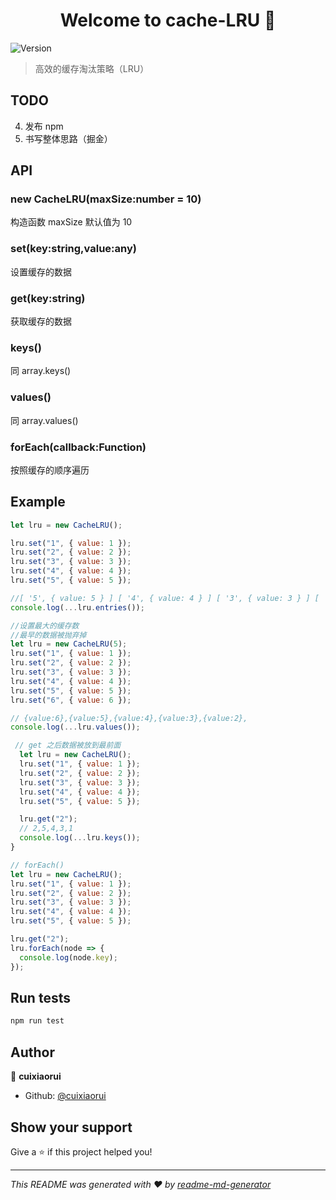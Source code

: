<h1 align="center">Welcome to cache-LRU 👋</h1>
<p>
  <img alt="Version" src="https://img.shields.io/badge/version-1.0.0-blue.svg?cacheSeconds=2592000" />
</p>

> 高效的缓存淘汰策略（LRU）

## TODO

4.  发布 npm
5.  书写整体思路（掘金）

<!-- ## Install

```sh
npm install
``` -->

## API

### new CacheLRU(maxSize:number = 10)

构造函数
maxSize 默认值为 10

### set(key:string,value:any)

设置缓存的数据

### get(key:string)

获取缓存的数据

### keys()

同 array.keys()

### values()

同 array.values()

### forEach(callback:Function)

按照缓存的顺序遍历

## Example

```js
let lru = new CacheLRU();

lru.set("1", { value: 1 });
lru.set("2", { value: 2 });
lru.set("3", { value: 3 });
lru.set("4", { value: 4 });
lru.set("5", { value: 5 });

//[ '5', { value: 5 } ] [ '4', { value: 4 } ] [ '3', { value: 3 } ] [ '2', { value: 2 } ] [ '1', { value: 1 } ]
console.log(...lru.entries());
```

```js
//设置最大的缓存数
//最早的数据被抛弃掉
let lru = new CacheLRU(5);
lru.set("1", { value: 1 });
lru.set("2", { value: 2 });
lru.set("3", { value: 3 });
lru.set("4", { value: 4 });
lru.set("5", { value: 5 });
lru.set("6", { value: 6 });

// {value:6},{value:5},{value:4},{value:3},{value:2},
console.log(...lru.values());
```

```js
 // get 之后数据被放到最前面
  let lru = new CacheLRU();
  lru.set("1", { value: 1 });
  lru.set("2", { value: 2 });
  lru.set("3", { value: 3 });
  lru.set("4", { value: 4 });
  lru.set("5", { value: 5 });

  lru.get("2");
  // 2,5,4,3,1
  console.log(...lru.keys());
}
```

```js
// forEach()
let lru = new CacheLRU();
lru.set("1", { value: 1 });
lru.set("2", { value: 2 });
lru.set("3", { value: 3 });
lru.set("4", { value: 4 });
lru.set("5", { value: 5 });

lru.get("2");
lru.forEach(node => {
  console.log(node.key);
});
```

## Run tests

```sh
npm run test
```

## Author

👤 **cuixiaorui**

- Github: [@cuixiaorui](https://github.com/cuixiaorui)

## Show your support

Give a ⭐️ if this project helped you!

---

_This README was generated with ❤️ by [readme-md-generator](https://github.com/kefranabg/readme-md-generator)_
